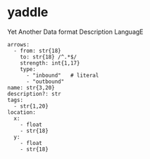 # yaddle

Yet Another Data format Description LanguagE

```
arrows:
  - from: str{18}
    to: str{18} /^.*$/
    strength: int{1,17}
    type:
      - "inbound"   # literal
      - "outbound"
name: str{3,20}
description?: str
tags:
  - str{1,20}
location:
  x: 
    - float
    - str{18}
  y:
    - float
    - str{18}
```
